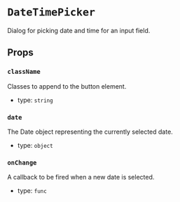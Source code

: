 `DateTimePicker`
================

Dialog for picking date and time for an input field.

Props
-----

### `className`

Classes to append to the button element.

- type: `string`


### `date`

The Date object representing the currently selected date.

- type: `object`


### `onChange`

A callback to be fired when a new date is selected.

- type: `func`

